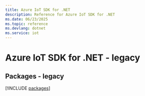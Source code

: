 ```yaml
---
title: Azure IoT SDK for .NET
description: Reference for Azure IoT SDK for .NET
ms.date: 06/23/2025
ms.topic: reference
ms.devlang: dotnet
ms.service: iot
---
```

# Azure IoT SDK for .NET - legacy
## Packages - legacy
[!INCLUDE [packages](iot-index.md)]
